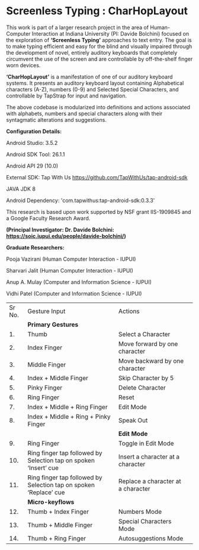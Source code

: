 <h1> Screenless Typing : CharHopLayout</h1>

This work is part of a larger research project in the area of Human-Computer Interaction at Indiana University (PI: Davide Bolchini) focused on the exploration of <b>‘Screenless Typing’</b> approaches to text entry. The goal is to make typing efficient and easy for the blind and visually impaired through the development of novel, entirely auditory keyboards that completely circumvent the use of the screen and are controllable by off-the-shelf finger worn devices. 

<b>‘CharHopLayout’</b> is a manifestation of one of our auditory keyboard systems. It presents an auditory keyboard layout containing Alphabetical characters (A-Z), numbers (0-9) and Selected Special Characters, and controllable by TapStrap for input and navigation.  

The above codebase is modularized into definitions and actions associated with alphabets, numbers and special characters along with their syntagmatic alterations and suggestions. 

 

<b>Configuration Details:</b>  

Android Studio: 3.5.2 

Android SDK Tool: 26.1.1  

Android API 29 (10.0) 

External SDK: Tap With Us https://github.com/TapWithUs/tap-android-sdk  

JAVA JDK 8  

Android Dependency: 'com.tapwithus:tap-android-sdk:0.3.3' 

 

This research is based upon work supported by NSF grant IIS-1909845 and a Google Faculty Research Award. 

<b>(Principal Investigator: Dr. Davide Bolchini: https://soic.iupui.edu/people/davide-bolchini/) 

Graduate Researchers:</b> 

 Pooja Vazirani (Human Computer Interaction - IUPUI) 

Sharvari Jalit (Human Computer Interaction - IUPUI) 

Anup A. Mulay (Computer and Information Science - IUPUI) 

Vidhi Patel (Computer and Information Science - IUPUI) 

<table>
 <tr>
  <td>Sr No.</td>
  <td>Gesture Input</td>
  <td>Actions</td>
  </tr>
 
 <tr>
 <td></td>
 <td><b>Primary Gestures</b></td>
 <td></td>
  </tr>
  
<td>1.</td>
  <td>Thumb</td>
  <td>Select a Character</td>
  </tr>
  
  <td>2.</td>
  <td>Index Finger</td>
  <td>Move forward by one character</td>
  </tr>

<td>3.</td>
  <td>Middle Finger</td>
  <td>Move backward by one character</td>
  </tr>

<td>4.</td>
  <td>Index + Middle Finger</td>
  <td>Skip Character by 5</td>
  </tr>

<td>5.</td>
  <td>Pinky Finger</td>
  <td>Delete Character</td>
  </tr>

<td>6.</td>
  <td>Ring Finger</td>
  <td>Reset</td>
  </tr>

<td>7.</td>
  <td>Index + Middle + Ring Finger</td>
  <td>Edit Mode</td>
  </tr>

<td>8.</td>
  <td>Index + Middle + Ring + Pinky Finger</td>
  <td>Speak Out</td>
  </tr>

<td></td>
  <td></td>
  <td><b>Edit Mode</b></td>
  <td></td>
  </tr>

<td>9.</td>
  <td>Ring Finger</td>
  <td>Toggle in Edit Mode</td>
  </tr>

<td>10.</td>
  <td>Ring finger tap followed by Selection tap on spoken ‘Insert’ cue </td>
  <td>Insert a character at a character</td>
  </tr>

<td>11.</td>
  <td>Ring finger tap followed by Selection tap on spoken ‘Replace’ cue </td>
  <td>Replace a character at a character</td>
  </tr>

 <tr>
 <td></td>
 <td><b>Micro-keyflows</b></td>
 <td></td>
  </tr>

<td>12.</td>
  <td>Thumb + Index Finger</td>
  <td>Numbers Mode</td>
  </tr>

<td>13.</td>
  <td>Thumb + Middle Finger</td>
  <td>Special Characters Mode</td>
  </tr>

<td>14.</td>
  <td>Thumb + Ring Finger</td>
  <td>Autosuggestions Mode</td>
  </tr>

 </table>
